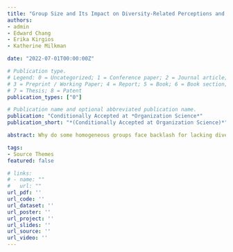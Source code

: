 ```yaml
---
title: "Group Size and Its Impact on Diversity-Related Perceptions and Hiring Decisions in Homogeneous Groups"
authors:
- admin
- Edward Chang
- Erika Kirgios
- Katherine Milkman

date: "2022-07-01T00:00:00Z"

# Publication type.
# Legend: 0 = Uncategorized; 1 = Conference paper; 2 = Journal article;
# 3 = Preprint / Working Paper; 4 = Report; 5 = Book; 6 = Book section;
# 7 = Thesis; 8 = Patent
publication_types: ["0"]

# Publication name and optional abbreviated publication name.
publication: "Conditionally Accepted at *Organization Science*"
publication_short: "*(Conditionally Accepted at Organization Science)*"

abstract: Why do some homogeneous groups face backlash for lacking diversity, while others escape censure? We propose and show that a homogenous group’s size changes the way it is perceived and whether decision makers pursue greater diversity in its ranks. We theorize that people make different inferences about larger groups than smaller ones—with downstream consequences for diversity management—due to Bayesian reasoning. Because each member of a group represents the outcome of a hiring decision, larger homogeneous groups signal a diversity problem more strongly than smaller homogeneous groups. We test our theory across three pre-registered experiments (N=4,283), showing that decision-makers are more likely to diversify larger homogeneous groups than smaller ones, and that larger homogeneous groups are viewed as (i) more likely to have resulted from an unfair selection process; (ii) less diverse; (iii) more likely to face diversity-related impression management concerns; and (iv) less open to the influence of newly added underrepresented group members. Further, (i)-(iii) mediate the relationship between homogeneous group size and decisions to diversify a group. We extend our findings to the field with a study of S&P 1500 corporate boards, showing that larger homogeneous boards are more likely to add women or racial minorities as new directors. Larger all-male boards and all-White boards are also significantly rarer than expected, suggesting that decision-makers work especially hard to diversify larger homogeneous groups. Our findings highlight how group size shapes diversity-related perceptions and decisions and shed light on mechanisms that kickstart diversification efforts in homogeneous groups. <br><br> (Please email me at aneeshr@umd.edu to request a copy of this paper)

tags:
- Source Themes
featured: false

# links:
# - name: ""
#   url: ""
url_pdf: ''
url_code: ''
url_dataset: ''
url_poster: ''
url_project: ''
url_slides: ''
url_source: ''
url_video: ''
---
```


